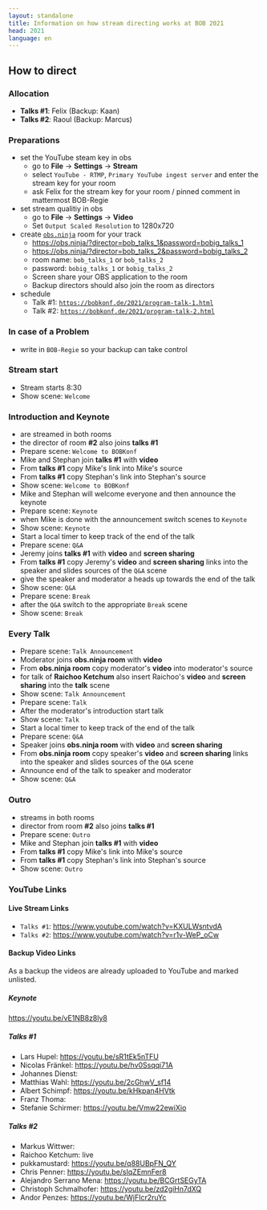 ```yaml
---
layout: standalone
title: Information on how stream directing works at BOB 2021
head: 2021
language: en
---
```


## How to direct

### Allocation

- **Talks #1**: Felix (Backup: Kaan)
- **Talks #2**: Raoul (Backup: Marcus)

### Preparations

- set the YouTube steam key in obs
  - go to **File** -> **Settings** -> **Stream**
  - select ```YouTube - RTMP```, ```Primary YouTube ingest server``` and enter the stream key for your room
  - ask Felix for the stream key for your room / pinned comment in mattermost BOB-Regie
- set stream qualitiy in obs
  - go to **File** -> **Settings** -> **Video**
  - Set ``Output Scaled Resolution`` to 1280x720
- create [`obs.ninja`](https://obs.ninja) room for your track
  - https://obs.ninja/?director=bob_talks_1&password=bobig_talks_1
  - https://obs.ninja/?director=bob_talks_2&password=bobig_talks_2
  - room name: ```bob_talks_1``` or ```bob_talks_2```
  - password: ```bobig_talks_1``` or ```bobig_talks_2```
  - Screen share your OBS application to the room
  - Backup directors should also join the room as directors
- schedule
  - Talk #1: [`https://bobkonf.de/2021/program-talk-1.html`](https://bobkonf.de/2021/program-talk-1.html)
  - Talk #2: [`https://bobkonf.de/2021/program-talk-2.html`](https://bobkonf.de/2021/program-talk-2.html)

### In case of a Problem
- write in ```BOB-Regie``` so your backup can take control

### Stream start

- Stream starts 8:30
- Show scene: ```Welcome```

### Introduction and Keynote

- are streamed in both rooms
- the director of room **#2** also joins **talks #1**
- Prepare scene: ```Welcome to BOBKonf```
- Mike and Stephan join **talks #1** with **video**
- From **talks #1** copy Mike's link into Mike's source
- From **talks #1** copy Stephan's link into Stephan's source
- Show scene:  ```Welcome to BOBKonf```
- Mike and Stephan will welcome everyone and then announce the keynote
- Prepare scene: ```Keynote```
- when Mike is done with the announcement switch scenes to ```Keynote```
- Show scene: ```Keynote```
- Start a local timer to keep track of the end of the talk
- Prepare scene: ```Q&A```
- Jeremy joins **talks #1** with **video** and **screen sharing**
- From **talks #1** copy Jeremy's **video** and **screen sharing** links into
  the speaker and slides sources of the ```Q&A``` scene
- give the speaker and moderator a heads up towards the end of the talk
- Show scene: ```Q&A```
- Prepare scene: ```Break```
- after the ```Q&A``` switch to the appropriate ```Break``` scene
- Show scene: ```Break```

### Every Talk

- Prepare scene: ```Talk Announcement```
- Moderator joins **obs.ninja room** with **video**
- From **obs.ninja room** copy moderator's **video** into moderator's source
- for talk of **Raichoo Ketchum** also insert Raichoo's **video** and **screen sharing** into the **talk** scene
- Show scene: ```Talk Announcement```
- Prepare scene: ```Talk```
- After the moderator's introduction start talk
- Show scene: ```Talk```
- Start a local timer to keep track of the end of the talk
- Prepare scene: `Q&A`
- Speaker joins **obs.ninja room** with **video** and **screen sharing**
- From **obs.ninja room** copy speaker's **video** and **screen sharing** links
  into the speaker and slides sources of the ```Q&A``` scene
- Announce end of the talk to speaker and moderator
- Show scene: `Q&A`

### Outro
- streams in both rooms
- director from room **#2** also joins **talks #1**
- Prepare scene: `Outro`
- Mike and Stephan join **talks #1** with **video**
- From **talks #1** copy Mike's link into Mike's source
- From **talks #1** copy Stephan's link into Stephan's source
- Show scene: `Outro`

### YouTube Links

#### Live Stream Links
- ```Talks #1```: https://www.youtube.com/watch?v=KXULWsntvdA
- ```Talks #2```: https://www.youtube.com/watch?v=r1v-WeP_oCw

#### Backup Video Links
As a backup the videos are already uploaded to YouTube and marked unlisted.

##### Keynote

https://youtu.be/vE1NB8z8ly8
 
##### Talks #1
 - Lars Hupel: https://youtu.be/sR1tEk5nTFU
 - Nicolas Fränkel: https://youtu.be/hv0Ssqqi71A
 - Johannes Dienst: 
 - Matthias Wahl: https://youtu.be/2cGhwV_sf14
 - Albert Schimpf: https://youtu.be/kHkpan4HVtk
 - Franz Thoma: 
 - Stefanie Schirmer: https://youtu.be/Vmw22ewiXio

##### Talks #2
 - Markus Wittwer: 
 - Raichoo Ketchum: live
 - pukkamustard: https://youtu.be/q88UBpFN_QY
 - Chris Penner: https://youtu.be/sIqZEmnFer8
 - Alejandro Serrano Mena: https://youtu.be/BCGrtSEGyTA
 - Christoph Schmalhofer: https://youtu.be/zd2giHn7dXQ
 - Andor Penzes: https://youtu.be/WjFIcr2ruYc
